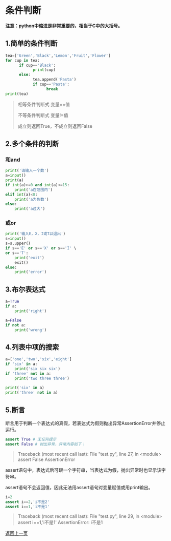 # 条件判断

**注意：python中缩进是非常重要的，相当于C中的大括号。**

## 1.简单的条件判断


```python
tea=['Green','Black','Lemon','Fruit','Flower']
for cup in tea:
      if cup=='Black':
            print(cup)
      else:
            tea.append('Pasta')
            if cup=='Pasta':
                  break
print(tea)
```

> 相等条件判断式  变量==值
>
> 不等条件判断式  变量!=值
>
> 成立则返回True，不成立则返回False

## 2.多个条件的判断 

### 和and


```python
print('请输入一个数')
a=input()
print(a)
if int(a)>=0 and int(a)<=15:
    print('a在范围内')
elif int(a)<0:
    print('a为负数')
else:
    print('a过大')
```

### 或or


```python
print('输入E，X，I或T以退出') 
s=input()
s=s.upper()
if s=='E' or s=='X' or s=='I' \
or s=='T':
    print('exit')
    exit()
else:
    print('error')
```

## 3.布尔表达式


```python
a=True
if a:
    print('right')
```


```python
a=False
if not a:
    print('wrong')
```

## 4.列表中项的搜索


```python
a=['one','two','six','eight']
if 'six' in a:
    print('six six six')
if 'three' not in a:
    print('two three three')
    
print('six' in a)
print('three' not in a)
```

## 5.断言

断言用于判断一个表达式的真假，若表达式为假则抛出异常AssertionError并停止运行。

```python
assert True # 无任何提示
assert False # 抛出异常，异常内容如下：
```

> Traceback (most recent call last):
>   File "test.py", line 27, in \<module\>
>     assert False
> AssertionError

assert语句中，表达式后可跟一个字符串，当表达式为假，抛出异常时也显示该字符串。

assert语句不会返回值，因此无法用assert语句对变量赋值或用print输出。

```python
i=2
assert i==2,'i不是2'
assert i==1,'i不是1'
```

> Traceback (most recent call last):
>   File "test.py", line 29, in \<module\>
>     assert i==1,'i不是1'
> AssertionError: i不是1

[返回上一页](python.md)
